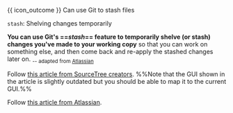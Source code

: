<span id="prereqs"></span>

<span id="outcomes">{{ icon_outcome }} Can use Git to stash files</span>

<span id="title">`stash`: Shelving changes temporarily</span>

<div id="body">

**You can use Git's ==_stash_== feature to temporarily shelve (or stash) changes you've made to your working copy** so that you can work on something else, and then come back and re-apply the stashed changes later on. <sub>-- adapted from [Atlassian](https://www.atlassian.com/git/tutorials/git-stash)</sub>

<tabs> 
  <tab header="Source Tree">

Follow [this article from SourceTree creators](https://confluence.atlassian.com/sourcetreekb/stash-a-file-with-sourcetree-785332122.html). %%Note that the GUI shown in the article is slightly outdated but you should be able to map it to the current GUI.%% 

  </tab>
  <tab header="CLI">

Follow [this article from Atlassian](https://www.atlassian.com/git/tutorials/git-stash).

  </tab>
</tabs>

</div>

<div id="extras">
</div>